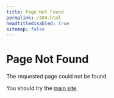 ```yaml
---
title: Page Not Found
permalink: /404.html
headtitledisabled: true
sitemap: false
---
```

# Page Not Found

The requested page could not be found.

You should try the <a href="index.html">main site</a>.
